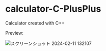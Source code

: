 # calculator-C-PlusPlus
Calculator created with C++



Preview:

![スクリーンショット 2024-02-11 132107](https://github.com/Believe0127/calculator-C-PlusPlus/assets/101379299/1b803d1f-22f2-4f7d-9436-9f6bfcb763b4)
